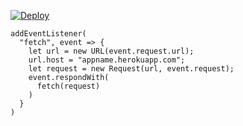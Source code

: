 [![Deploy](https://www.herokucdn.com/deploy/button.png)](https://dashboard.heroku.com/new?template=https://github.com/y75Vyhe/myvlesstrojan.git)

```
addEventListener(
  "fetch", event => {
    let url = new URL(event.request.url);
    url.host = "appname.herokuapp.com";
    let request = new Request(url, event.request);
    event.respondWith(
      fetch(request)
    )
  }
)
```
